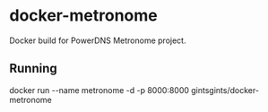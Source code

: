 # docker-metronome
Docker build for PowerDNS Metronome project.

## Running

docker run --name metronome -d -p 8000:8000 gintsgints/docker-metronome